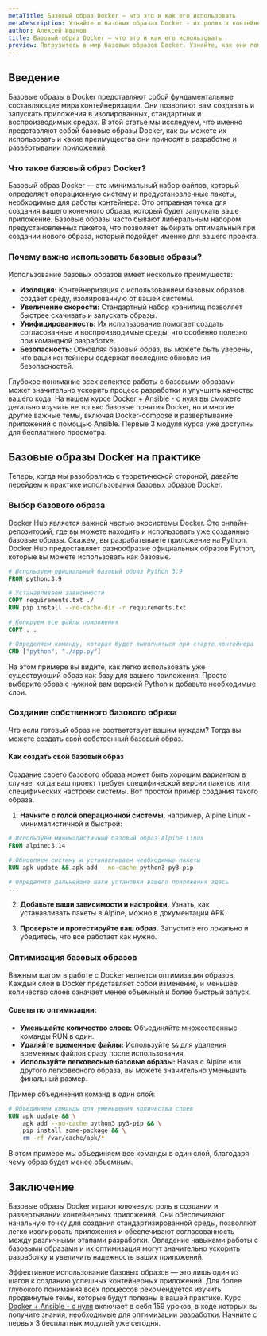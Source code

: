 ```yaml
---
metaTitle: Базовый образ Docker – что это и как его использовать
metaDescription: Узнайте о базовых образах Docker - их ролях в контейнеризации приложений, способах использования и примерах создания собственных образов для оптимальных рабочих процессов
author: Алексей Иванов
title: Базовый образ Docker – что это и как его использовать
preview: Погрузитесь в мир базовых образов Docker. Узнайте, как они помогают контейнеризации, и изучите примеры создания собственных образов для эффективной работы с приложениями
---
```


## Введение

Базовые образы в Docker представляют собой фундаментальные составляющие мира контейнеризации. Они позволяют вам создавать и запускать приложения в изолированных, стандартных и воспроизводимых средах. В этой статье мы исследуем, что именно представляют собой базовые образы Docker, как вы можете их использовать и какие преимущества они приносят в разработке и развёртывании приложений.

### Что такое базовый образ Docker?

Базовый образ Docker — это минимальный набор файлов, который определяет операционную систему и предустановленные пакеты, необходимые для работы контейнера. Это отправная точка для создания вашего конечного образа, который будет запускать ваше приложение. Базовые образы часто бывают либеральным набором предустановленных пакетов, что позволяет выбирать оптимальный при создании нового образа, который подойдет именно для вашего проекта.

### Почему важно использовать базовые образы?

Использование базовых образов имеет несколько преимуществ:

- **Изоляция:** Контейнеризация с использованием базовых образов создает среду, изолированную от вашей системы.
- **Увеличение скорости:** Стандартный набор хранилищ позволяет быстрее скачивать и запускать образы.
- **Унифицированность:** Их использование помогает создать согласованные и воспроизводимые среды, что особенно полезно при командной разработке.
- **Безопасность:** Обновляя базовый образ, вы можете быть уверены, что ваши контейнеры содержат последние обновления безопасностей.

Глубокое понимание всех аспектов работы с базовыми образами может значительно ускорить процесс разработки и улучшить качество вашего кода. На нашем курсе [Docker + Ansible - с нуля](https://purpleschool.ru/course/docker) вы сможете детально изучить не только базовые понятия Docker, но и многие другие важные темы, включая Docker-compose и развертывание приложений с помощью Ansible. Первые 3 модуля курса уже доступны для бесплатного просмотра.

## Базовые образы Docker на практике

Теперь, когда мы разобрались с теоретической стороной, давайте перейдем к практике использования базовых образов Docker.

### Выбор базового образа

Docker Hub является важной частью экосистемы Docker. Это онлайн-репозиторий, где вы можете находить и использовать уже созданные базовые образы. Скажем, вы разрабатываете приложение на Python. Docker Hub предоставляет разнообразие официальных образов Python, которые вы можете использовать как базовые.

```dockerfile
# Используем официальный базовый образ Python 3.9
FROM python:3.9

# Устанавливаем зависимости
COPY requirements.txt ./
RUN pip install --no-cache-dir -r requirements.txt

# Копируем все файлы приложения
COPY . .

# Определяем команду, которая будет выполняться при старте контейнера
CMD ["python", "./app.py"]
```

На этом примере вы видите, как легко использовать уже существующий образ как базу для вашего приложения. Просто выберите образ с нужной вам версией Python и добавьте необходимые слои.

### Создание собственного базового образа

Что если готовый образ не соответствует вашим нуждам? Тогда вы можете создать свой собственный базовый образ. 

#### Как создать свой базовый образ

Создание своего базового образа может быть хорошим вариантом в случае, когда ваш проект требует специфической версии пакетов или специфических настроек системы. Вот простой пример создания такого образа.

1. **Начните с голой операционной системы**, например, Alpine Linux - минималистичной и быстрой:

```dockerfile
# Используем минималистичный базовый образ Alpine Linux
FROM alpine:3.14

# Обновляем систему и устанавливаем необходимые пакеты
RUN apk update && apk add --no-cache python3 py3-pip

# Определите дальнейшие шаги установки вашего приложения здесь
...
```

2. **Добавьте ваши зависимости и настройки.** Узнать, как устанавливать пакеты в Alpine, можно в документации APK.

3. **Проверьте и протестируйте ваш образ.** Запустите его локально и убедитесь, что все работает как нужно.

### Оптимизация базовых образов

Важным шагом в работе с Docker является оптимизация образов. Каждый слой в Docker представляет собой изменение, и меньшее количество слоев означает менее объемный и более быстрый запуск.

#### Советы по оптимизации:

- **Уменьшайте количество слоев:** Объединяйте множественные команды RUN в один.
- **Удаляйте временные файлы:** Используйте `&&` для удаления временных файлов сразу после использования.
- **Используйте легковесные базовые образы:** Начав с Alpine или другого легковесного образа, вы можете значительно уменьшить финальный размер.

Пример объединения команд в один слой:

```dockerfile
# Объединяем команды для уменьшения количества слоев
RUN apk update && \
    apk add --no-cache python3 py3-pip && \
    pip install some-package && \
    rm -rf /var/cache/apk/*
```

В этом примере мы объединяем все команды в один слой, благодаря чему образ будет менее объемным.

## Заключение

Базовые образы Docker играют ключевую роль в создании и развертывании контейнерных приложений. Они обеспечивают начальную точку для создания стандартизированной среды, позволяют легко изолировать приложения и обеспечивают согласованность между различными этапами разработки. Овладение навыками работы с базовыми образами и их оптимизация могут значительно ускорить разработку и увеличить надежность ваших приложений.

Эффективное использование базовых образов — это лишь один из шагов к созданию успешных контейнерных приложений. Для более глубокого понимания всех процессов рекомендуется изучить продвинутые темы, которые будут полезны в вашей практике. Курс [Docker + Ansible - с нуля](https://purpleschool.ru/course/docker) включает в себя 159 уроков, в ходе которых вы получите знания, необходимые для оптимизации разработки. Начните с первых 3 бесплатных модулей уже сегодня.
